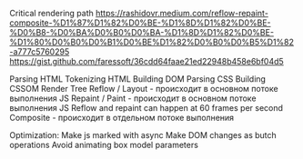 Critical rendering path
https://rashidovr.medium.com/reflow-repaint-composite-%D1%87%D1%82%D0%BE-%D1%8D%D1%82%D0%BE-%D0%B8-%D0%BA%D0%B0%D0%BA-%D1%8D%D1%82%D0%BE-%D1%80%D0%B0%D0%B1%D0%BE%D1%82%D0%B0%D0%B5%D1%82-a777c5760295
https://gist.github.com/faressoft/36cdd64faae21ed22948b458e6bf04d5

Parsing HTML
Tokenizing HTML
Building DOM
Parsing CSS
Building CSSOM
Render Tree
Reflow / Layout - происходит в основном потоке выполнения JS
Repaint / Paint - происходит в основном потоке выполнения JS
Reflow and repaint can happen at 60 frames per second
Composite - происходит в отдельном потоке выполнения

Optimization:
Make js marked with async
Make DOM changes as butch operations
Avoid animating box model parameters